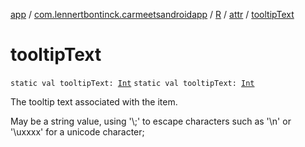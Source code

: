 [app](../../../index.md) / [com.lennertbontinck.carmeetsandroidapp](../../index.md) / [R](../index.md) / [attr](index.md) / [tooltipText](./tooltip-text.md)

# tooltipText

`static val tooltipText: `[`Int`](https://kotlinlang.org/api/latest/jvm/stdlib/kotlin/-int/index.html)
`static val tooltipText: `[`Int`](https://kotlinlang.org/api/latest/jvm/stdlib/kotlin/-int/index.html)

The tooltip text associated with the item.

May be a string value, using '\\;' to escape characters such as '\\n' or '\\uxxxx' for a unicode character;

